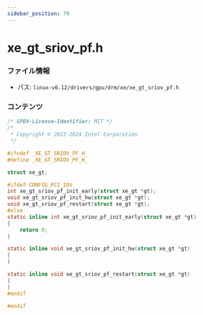 ```yaml
---
sidebar_position: 79
---
```

# xe_gt_sriov_pf.h

### ファイル情報

- パス: `linux-v6.12/drivers/gpu/drm/xe/xe_gt_sriov_pf.h`

### コンテンツ

```h
/* SPDX-License-Identifier: MIT */
/*
 * Copyright © 2023-2024 Intel Corporation
 */

#ifndef _XE_GT_SRIOV_PF_H_
#define _XE_GT_SRIOV_PF_H_

struct xe_gt;

#ifdef CONFIG_PCI_IOV
int xe_gt_sriov_pf_init_early(struct xe_gt *gt);
void xe_gt_sriov_pf_init_hw(struct xe_gt *gt);
void xe_gt_sriov_pf_restart(struct xe_gt *gt);
#else
static inline int xe_gt_sriov_pf_init_early(struct xe_gt *gt)
{
	return 0;
}

static inline void xe_gt_sriov_pf_init_hw(struct xe_gt *gt)
{
}

static inline void xe_gt_sriov_pf_restart(struct xe_gt *gt)
{
}
#endif

#endif

```
